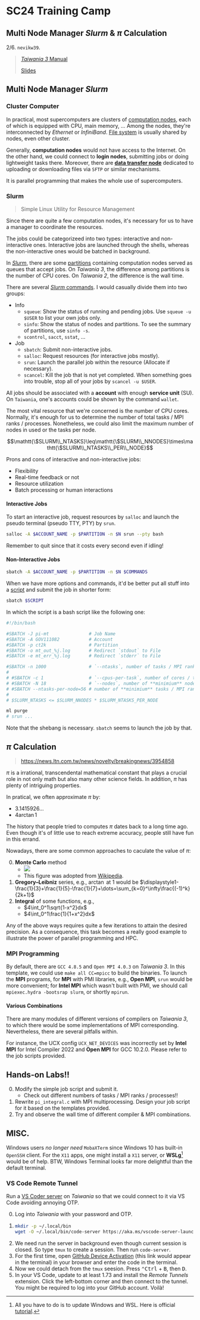 # SC24 Training Camp
## Multi Node Manager _Slurm_ & $\pi$ Calculation

2/6. `nevikw39`.

> [_Taiwania 3_ Manual](https://man.twcc.ai/@TWCC-III-manual/H1bEXeGcu)
>
> [Slides](https://www.icloud.com/keynote/088QFrkI8tSA7bVogxA6HSLDg#SC24TrainingCamp)

## Multi Node Manager _Slurm_

### Cluster Computer

In practical, most supercomputers are clusters of [computation nodes](https://man.twcc.ai/@TWCC-III-manual/B1XNOLouO), each of which is equipped with CPU, main memory, ... Among the nodes, they're interconnected by _Ethernet_ or _InfiniBand_. [File system](https://man.twcc.ai/@TWCC-III-manual/HyOgKIiuu) is usually shared by nodes, even other cluster.

Generally, **computation nodes** would not have access to the Internet. On the other hand, we could connect to **login nodes**, submitting jobs or doing lightweight tasks there. Moreover, there are [**data transfer node**](https://man.twcc.ai/@TWCC-III-manual/SyGsFqRSt) dedicated to uploading or downloading files via `SFTP` or similar mechanisms.

It is parallel programming that makes the whole use of supercomputers.

### Slurm

> Simple Linux Utility for Resource Management

Since there are quite a few computation nodes, it's necessary for us to have a manager to coordinate the resources.

The jobs could be categorizeed into two types: interactive and non-interactive ones. Interactive jobs are launched through the shells, whereas the non-interactive ones would be batched in background.

In [_Slurm_](https://man.twcc.ai/@TWCC-III-manual/H1Bx15sd_), there are some [partitions](https://man.twcc.ai/@TWCC-III-manual/ryyo0tsuu) containing computation nodes served as queues that accept jobs. On _Taiwania 3_, the difference among partitions is the number of CPU cores. On _Taiwania 2_, the difference is the wall time.

There are several [_Slurm_ commands](https://man.twcc.ai/@TWCC-III-manual/rysztb9id). I would casually divide them into two groups:

- Info
  - `squeue`: Show the status of running and pending jobs. Use `squeue -u $USER` to list your own jobs only.
  - `sinfo`: Show the status of nodes and partitions. To see the summary of partitions, use `sinfo -s`.
  - `scontrol`, `sacct`, `sstat`, ...
- Job
  - `sbatch`: Submit non-interactive jobs.
  - `salloc`: Request resources (for interactive jobs mostly).
  - `srun`: Launch the parallel job within the resource (Allocate if necessary).
  - `scancel`: Kill the job that is not yet completed. When something goes into trouble, stop all of your jobs by `scancel -u $USER`.

All jobs should be associated with a **account** with enough **service unit** (SU). On `Taiwania`, one's accounts could be shown by the command `wallet`.

The most vital resource that we're concerned is the number of CPU cores. Normally, it's enough for us to determine the number of total tasks / MPI ranks / processes. Nonetheless, we could also limit the maximum number of nodes in used or the tasks per node.

$$\mathtt{\$SLURM\\_NTASKS}\leq\mathtt{\$SLURM\\_NNODES}\times\mathtt{\$SLURM\\_NTASKS\\_PER\\_NODE}$$

Prons and cons of interactive and non-interactive jobs:
- Flexibility
- Real-time feedback or not
- Resource utilization
- Batch processing or human interactions

#### Interactive Jobs

To start an interactive job, request resources by `salloc` and launch the pseudo terminal (pseudo TTY, PTY) by `srun`.

```bash
salloc -A $ACCOUNT_NAME -p $PARTITION -n $N srun --pty bash
```

Remember to quit since that it costs every second even if idling!

#### Non-Interactive Jobs

```bash
sbatch -A $ACCOUNT_NAME -p $PARTITION -n $N $COMMANDS
```

When we have more options and commands, it'd be better put all stuff into a [script](https://man.twcc.ai/@TWCC-III-manual/Sy9-QqHiO) and submit the job in shorter form:
```bash
sbatch $SCRIPT
```

In which the script is a bash script like the following one:
```bash
#!/bin/bash

#SBATCH -J pi-mt               # Job Name
#SBATCH -A GOV111082           # Account
#SBATCH -p ct2k                # Partition
#SBATCH -o mt_out_%j.log       # Redirect `stdout` to File
#SBATCH -e mt_err_%j.log       # Redirect `stderr` to File

#SBATCH -n 1000                # `--ntasks`, number of tasks / MPI ranks / processes                                 $SLURM_NTASKS
#
# #SBATCH -c 1                 # `--cpus-per-task`, number of cores / threads **per** tasks / MPI ranks / processes. $SRUN_CPUS_PER_TASK
# #SBATCH -N 18                # `--nodes`, number of **minimium** nodes!!                                           $SLURM_NNODES
# #SBATCH --ntasks-per-node=56 # number of **minimium** tasks / MPI ranks / processes per nodes!!                    $SLURM_NTASKS_PER_NODE
#
# $SLURM_NTASKS <= $SLURM_NNODES * $SLURM_NTASKS_PER_NODE

ml purge
# srun ...
```
Note that the shebang is necessary. `sbatch` seems to launch the job by that.

## $\pi$ Calculation

> https://news.ltn.com.tw/news/novelty/breakingnews/3954858

$\pi$ is a irrational, transcendental mathematical constant that plays a crucial role in not only math but also many other science fields. In addition, $\pi$ has plenty of intriguing properties.

In pratical, we often approximate $\pi$ by:

- $3.1415926\dots$
- $4\arctan1$

The history that people tried to computes $\pi$ dates back to a long time ago. Even though it's of little use to reach extreme accuracy, people still have fun in this errand.

Nowadays, there are some common approaches to caculate the value of $\pi$:

0. **Monte Carlo** method
   - ![](https://upload.wikimedia.org/wikipedia/commons/8/84/Pi_30K.gif)
   - This figure was adopted from [Wikipedia](https://en.wikipedia.com/wiki/Approximations_of_%CF%80).
1. **Gregory–Leibniz** series, e.g., $\arctan$ at $1$ would be $\displaystyle1-\frac{1}{3}+\frac{1}{5}-\frac{1}{7}+\dots=\sum_{k=0}^\infty\frac{(-1)^k}{2k+1}$
2. **Integral** of some functions, e.g.,
   - $4\int_0^1\sqrt{1-x^2}dx$
   - $4\int_0^1\frac{1}{1+x^2}dx$

Any of the above ways requires quite a few iterations to attain the desired precision. As a consequence, this task becomes a really good example to illustrate the power of parallel programming and HPC.

### MPI Programming

By default, there are `GCC 4.8.5` and `Open MPI 4.0.3` on _Taiwania 3_. In this template, we could use `make all CC=mpicc` to build the binaries. To launch the **MPI** programs, for **MPI** with PMI libraries, e.g., **Open MPI**, `srun` would be more convenient; for **Intel MPI** which wasn't built with PMI, we should call `mpiexec.hydra -bootsrap slurm`, or shortly `mpirun`.

#### Various Combinations

There are many modules of different versions of compilers on _Taiwania 3_, to which there would be some implementations of MPI corresponding. Nevertheless, there are several pitfalls within.

For instance, the UCX config `UCX_NET_DEVICES` was incorrectly set by **Intel MPI** for Intel Compiler 2022 and **Open MPI** for GCC 10.2.0. Please refer to the job scripts provided.

## Hands-on Labs!!

0. Modify the simple job script and submit it.
   - Check out different numbers of tasks / MPI ranks / processes!!
1. Rewrite `pi_integral.c` with MPI multiprocessing.
   Design your job script for it based on the templates provided.
2. Try and observe the wall time of different compiler & MPI combinations.

## MISC.

Windows users _no longer need_ `MobaXTerm` since Windows 10 has built-in `OpenSSH` client. For the `X11` apps, one might install a `X11` server, or **WSLg**[^WSLg] would be of help. BTW, Windows Terminal looks far more delightful than the default terminal.

### VS Code Remote Tunnel

Run a [VS Coder server](https://code.visualstudio.com/blogs/2022/07/07/vscode-server#_a-preview-of-a-larger-journey) on _Taiwania_ so that we could connect to it via VS Code avoiding annoying OTP.

0. Log into _Taiwania_ with your password and OTP.
1. 
   ```bash
   mkdir -p ~/.local/bin
   wget -O ~/.local/bin/code-server https://aka.ms/vscode-server-launcher/x86_64-unknown-linux-musl
   ```
2. We need run the server in background even though current session is closed. So type `tmux` to create a session. Then run `code-server`.
3. For the first time, open [GitHub Device Activation](https://github.com/login/device) (this link would appear in the terminal) in your browser and enter the code in the terminal.
4. Now we could detach from the `tmux` seesion. Press <kbd>⌃Ctrl</kbd> $+$ <kbd>B</kbd>, then <kbd>D</kbd>.
5. In your VS Code, update to at least $1.73$ and install the _Remote Tunnels_ extension. Click the left-bottom corner and then connect to the tunnel. You might be required to log into your GitHub account. Voilà!

[^WSLg]: All you have to do is to update Windows and WSL. Here is official [tutorial](https://learn.microsoft.com/en-us/windows/wsl/tutorials/gui-apps).
